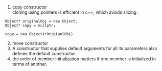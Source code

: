 1. copy constructor  
cloning using pointers is efficient in c++, which avoids slicing:  
```
Object* originalObj = new Object;
Object* copy = nullptr;

copy = new Object(*OrigianlObj)
```

2. move constructor
3. A constructor that supplies default arguments for all its parameters also defines the default constructor.  
4. the order of member initialization matters if one member is initialized in terms of another.  
